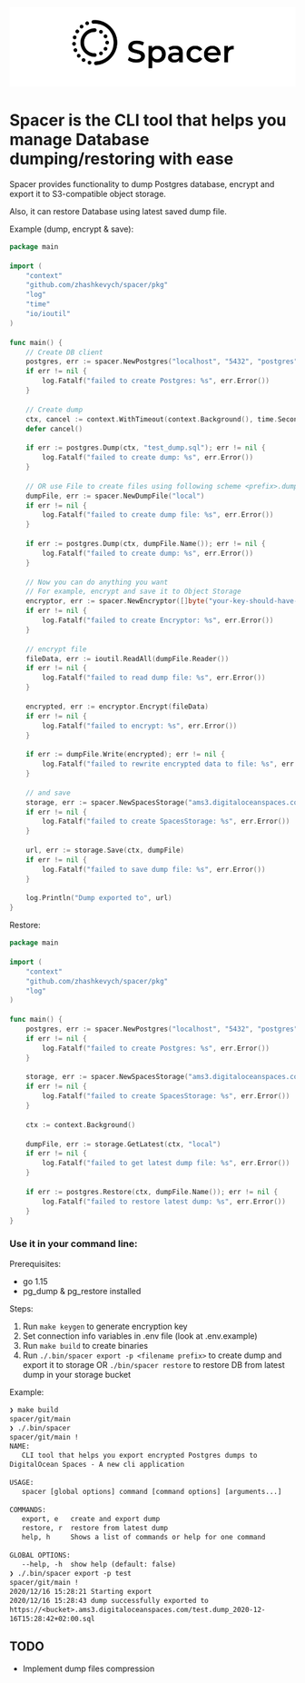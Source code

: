 ![alt text](./logo.png)
# Spacer is the CLI tool that helps you manage Database dumping/restoring with ease
Spacer provides functionality to dump Postgres database, encrypt and export it to S3-compatible object storage.

Also, it can restore Database using latest saved dump file.

Example (dump, encrypt & save):

```go
package main

import (
    "context"
    "github.com/zhashkevych/spacer/pkg"
    "log"
    "time"
    "io/ioutil"
)

func main() {
    // Create DB client
    postgres, err := spacer.NewPostgres("localhost", "5432", "postgres", "qwerty", "postgres")
    if err != nil {
        log.Fatalf("failed to create Postgres: %s", err.Error())
    }

    // Create dump
    ctx, cancel := context.WithTimeout(context.Background(), time.Second*10)
    defer cancel()

    if err := postgres.Dump(ctx, "test_dump.sql"); err != nil {
        log.Fatalf("failed to create dump: %s", err.Error())
    }

    // OR use File to create files using following scheme <prefix>.dump_<current_date>.sql
    dumpFile, err := spacer.NewDumpFile("local")
    if err != nil {
        log.Fatalf("failed to create dump file: %s", err.Error())
    }

    if err := postgres.Dump(ctx, dumpFile.Name()); err != nil {
        log.Fatalf("failed to create dump: %s", err.Error())
    }

    // Now you can do anything you want
    // For example, encrypt and save it to Object Storage
    encryptor, err := spacer.NewEncryptor([]byte("your-key-should-have-32-bytes!!!"))
    if err != nil {
        log.Fatalf("failed to create Encryptor: %s", err.Error())
    }

    // encrypt file
    fileData, err := ioutil.ReadAll(dumpFile.Reader())
    if err != nil {
        log.Fatalf("failed to read dump file: %s", err.Error())
    }

    encrypted, err := encryptor.Encrypt(fileData)
    if err != nil {
        log.Fatalf("failed to encrypt: %s", err.Error())
    }

    if err := dumpFile.Write(encrypted); err != nil {
        log.Fatalf("failed to rewrite encrypted data to file: %s", err.Error())
    }

    // and save
    storage, err := spacer.NewSpacesStorage("ams3.digitaloceanspaces.com", "test-bucket", "your-access-key", "your-secret-key")
    if err != nil {
        log.Fatalf("failed to create SpacesStorage: %s", err.Error())
    }

    url, err := storage.Save(ctx, dumpFile)
    if err != nil {
        log.Fatalf("failed to save dump file: %s", err.Error())
    }

    log.Println("Dump exported to", url)
}
```

Restore:

```go
package main

import (
	"context"
	"github.com/zhashkevych/spacer/pkg"
	"log"
)

func main() {
    postgres, err := spacer.NewPostgres("localhost", "5432", "postgres", "qwerty", "postgres")
    if err != nil {
        log.Fatalf("failed to create Postgres: %s", err.Error())
    }

    storage, err := spacer.NewSpacesStorage("ams3.digitaloceanspaces.com", "test-bucket", "your-access-key", "your-secret-key")
    if err != nil {
        log.Fatalf("failed to create SpacesStorage: %s", err.Error())
    }

    ctx := context.Background()

    dumpFile, err := storage.GetLatest(ctx, "local")
    if err != nil {
        log.Fatalf("failed to get latest dump file: %s", err.Error())
    }

    if err := postgres.Restore(ctx, dumpFile.Name()); err != nil {
        log.Fatalf("failed to restore latest dump: %s", err.Error())
    }
}
``` 

### Use it in your command line:
Prerequisites:
- go 1.15
- pg_dump & pg_restore installed

Steps:
1) Run `make keygen` to generate encryption key
2) Set connection info variables in .env file (look at .env.example)
3) Run `make build` to create binaries
4) Run `./.bin/spacer export -p <filename prefix>` to create dump and export it to storage OR `./bin/spacer restore` to restore DB from latest dump in your storage bucket

Example:
```shell script
❯ make build                                                                                                                                                                                                                                 spacer/git/main 
❯ ./.bin/spacer                                                                                                                                                                                                                             spacer/git/main !
NAME:
   CLI tool that helps you export encrypted Postgres dumps to DigitalOcean Spaces - A new cli application

USAGE:
   spacer [global options] command [command options] [arguments...]

COMMANDS:
   export, e   create and export dump
   restore, r  restore from latest dump
   help, h     Shows a list of commands or help for one command

GLOBAL OPTIONS:
   --help, -h  show help (default: false)
❯ ./.bin/spacer export -p test                                                                                                                                                                                                              spacer/git/main !
2020/12/16 15:28:21 Starting export
2020/12/16 15:28:43 dump successfully exported to https://<bucket>.ams3.digitaloceanspaces.com/test.dump_2020-12-16T15:28:42+02:00.sql
```

## TODO
- Implement dump files compression